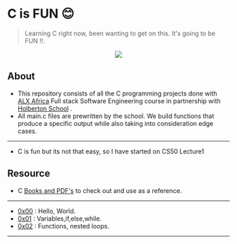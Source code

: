 

# C is FUN 😊

>Learning C right now, been wanting to get on this. It's going to be FUN !!.

<p align="center">
  <img src="https://64.media.tumblr.com/7b21782faad4e2ee8614949c29e5d727/3985f4a1c4521b5e-f3/s500x750/bce7b9298c4b46db265310060d3e3a73796abb03.gifv" />
</p>

## About

- This repository consists of all the C programming projects done with [ALX Africa](https://www.alxafrica.com/) Full stack Software Engineering course in partnership with [Holberton School](https://www.holbertonschool.com/) .
- All main.c files are prewritten by the school. We build functions that produce a specific output while also taking into consideration edge cases.

---

- C is fun but its not that easy, so I have started on CS50 Lecture1 

## Resource

- C [Books and PDF's](./references) to check out and use as a reference.

---

- [0x00](./0x00-hello_world) : Hello, World.
- [0x01](./0x01-variables_if_else_while) : Variables,if,else,while.
- [0x02](./0x02-functions_nested_loops) : Functions, nested loops.
---
